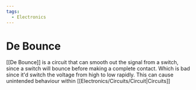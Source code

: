 ```yaml
---
tags:
  - Electronics
---
```

# De Bounce
[[De Bounce]] is a circuit that can smooth out the signal from a switch, since a switch will bounce before making a complete contact. Which is bad since it'd switch the voltage from high to low rapidly. This can cause unintended behaviour within [[Electronics/Circuits/Circuit|Circuits]]